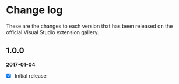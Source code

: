 # Change log

These are the changes to each version that has been released on the official Visual Studio extension gallery.

## 1.0.0

**2017-01-04** <!--22:00 UK / 22:00 UTC-->

- [x] Initial release

